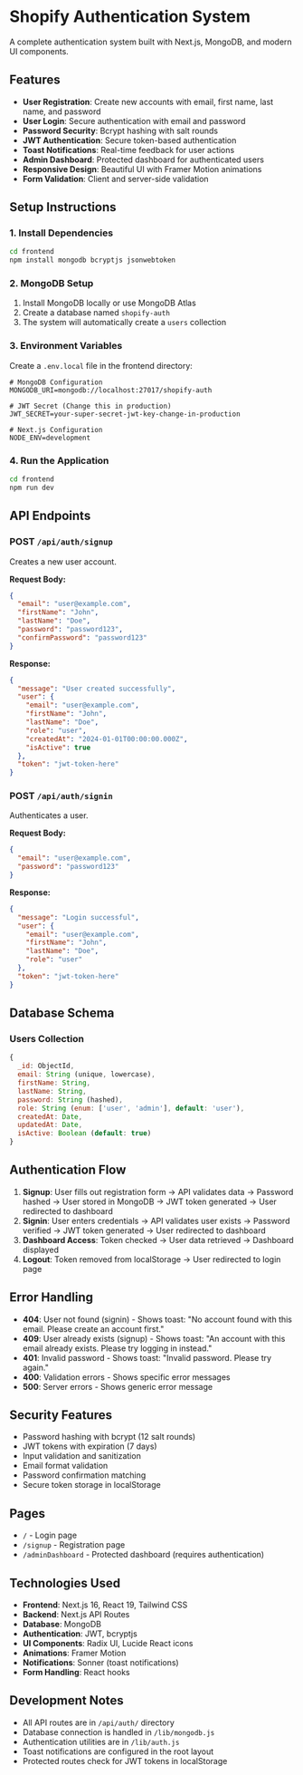 # Shopify Authentication System

A complete authentication system built with Next.js, MongoDB, and modern UI components.

## Features

- **User Registration**: Create new accounts with email, first name, last name, and password
- **User Login**: Secure authentication with email and password
- **Password Security**: Bcrypt hashing with salt rounds
- **JWT Authentication**: Secure token-based authentication
- **Toast Notifications**: Real-time feedback for user actions
- **Admin Dashboard**: Protected dashboard for authenticated users
- **Responsive Design**: Beautiful UI with Framer Motion animations
- **Form Validation**: Client and server-side validation

## Setup Instructions

### 1. Install Dependencies

```bash
cd frontend
npm install mongodb bcryptjs jsonwebtoken
```

### 2. MongoDB Setup

1. Install MongoDB locally or use MongoDB Atlas
2. Create a database named `shopify-auth`
3. The system will automatically create a `users` collection

### 3. Environment Variables

Create a `.env.local` file in the frontend directory:

```env
# MongoDB Configuration
MONGODB_URI=mongodb://localhost:27017/shopify-auth

# JWT Secret (Change this in production)
JWT_SECRET=your-super-secret-jwt-key-change-in-production

# Next.js Configuration
NODE_ENV=development
```

### 4. Run the Application

```bash
cd frontend
npm run dev
```

## API Endpoints

### POST `/api/auth/signup`
Creates a new user account.

**Request Body:**
```json
{
  "email": "user@example.com",
  "firstName": "John",
  "lastName": "Doe",
  "password": "password123",
  "confirmPassword": "password123"
}
```

**Response:**
```json
{
  "message": "User created successfully",
  "user": {
    "email": "user@example.com",
    "firstName": "John",
    "lastName": "Doe",
    "role": "user",
    "createdAt": "2024-01-01T00:00:00.000Z",
    "isActive": true
  },
  "token": "jwt-token-here"
}
```

### POST `/api/auth/signin`
Authenticates a user.

**Request Body:**
```json
{
  "email": "user@example.com",
  "password": "password123"
}
```

**Response:**
```json
{
  "message": "Login successful",
  "user": {
    "email": "user@example.com",
    "firstName": "John",
    "lastName": "Doe",
    "role": "user"
  },
  "token": "jwt-token-here"
}
```

## Database Schema

### Users Collection

```javascript
{
  _id: ObjectId,
  email: String (unique, lowercase),
  firstName: String,
  lastName: String,
  password: String (hashed),
  role: String (enum: ['user', 'admin'], default: 'user'),
  createdAt: Date,
  updatedAt: Date,
  isActive: Boolean (default: true)
}
```

## Authentication Flow

1. **Signup**: User fills out registration form → API validates data → Password hashed → User stored in MongoDB → JWT token generated → User redirected to dashboard
2. **Signin**: User enters credentials → API validates user exists → Password verified → JWT token generated → User redirected to dashboard
3. **Dashboard Access**: Token checked → User data retrieved → Dashboard displayed
4. **Logout**: Token removed from localStorage → User redirected to login page

## Error Handling

- **404**: User not found (signin) - Shows toast: "No account found with this email. Please create an account first."
- **409**: User already exists (signup) - Shows toast: "An account with this email already exists. Please try logging in instead."
- **401**: Invalid password - Shows toast: "Invalid password. Please try again."
- **400**: Validation errors - Shows specific error messages
- **500**: Server errors - Shows generic error message

## Security Features

- Password hashing with bcrypt (12 salt rounds)
- JWT tokens with expiration (7 days)
- Input validation and sanitization
- Email format validation
- Password confirmation matching
- Secure token storage in localStorage

## Pages

- `/` - Login page
- `/signup` - Registration page
- `/adminDashboard` - Protected dashboard (requires authentication)

## Technologies Used

- **Frontend**: Next.js 16, React 19, Tailwind CSS
- **Backend**: Next.js API Routes
- **Database**: MongoDB
- **Authentication**: JWT, bcryptjs
- **UI Components**: Radix UI, Lucide React icons
- **Animations**: Framer Motion
- **Notifications**: Sonner (toast notifications)
- **Form Handling**: React hooks

## Development Notes

- All API routes are in `/api/auth/` directory
- Database connection is handled in `/lib/mongodb.js`
- Authentication utilities are in `/lib/auth.js`
- Toast notifications are configured in the root layout
- Protected routes check for JWT tokens in localStorage
